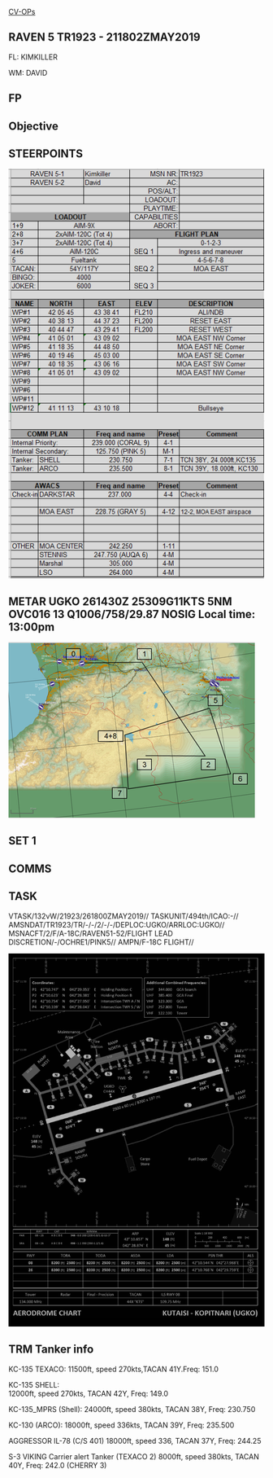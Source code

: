 [CV-OPs](/CVOPS/cvops.md)

## RAVEN 5 TR1923 - 211802ZMAY2019

FL: KIMKILLER

WM: DAVID


## FP

## Objective


## STEERPOINTS

![MDC1](MDC10.PNG)

## METAR UGKO 261430Z 25309G11KTS 5NM OVC016 13 Q1006/758/29.87 NOSIG Local time: 13:00pm



![MDC2](MDC20.PNG)


## SET 1



## COMMS


## TASK
VTASK/132vW/21923/261800ZMAY2019//
TASKUNIT/494th/ICAO:-//
AMSNDAT/TR1923/TR/-/-/2/-/-/DEPLOC:UGKO/ARRLOC:UGKO//
MSNACFT/2/F/A-18C/RAVEN51-52/FLIGHT LEAD DISCRETION/-/OCHRE1/PINK5//
AMPN/F-18C FLIGHT//

![UGKO](v1.png)


## TRM Tanker info
KC-135 TEXACO:
11500ft, speed 270kts,TACAN 41Y.Freq: 151.0

KC-135 SHELL:\
12000ft, speed 270kts, TACAN 42Y, Freq: 149.0

KC-135_MPRS (Shell):
24000ft, speed 380kts, TACAN 38Y, Freq: 230.750

KC-130 (ARCO):
18000ft, speed 336kts, TACAN 39Y, Freq: 235.500

AGGRESSOR IL-78 (C/S 401)
18000ft, speed 336, TACAN 37Y, Freq: 244.25

S-3 VIKING Carrier alert Tanker (TEXACO 2)
8000ft, speed 380kts, TACAN 40Y, Freq: 242.0 (CHERRY 3)
